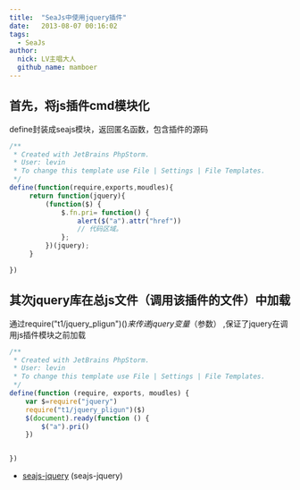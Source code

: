 ```yaml
---
title:  "SeaJs中使用jquery插件"
date:   2013-08-07 00:16:02
tags:
  - SeaJs
author:
  nick: LV主唱大人
  github_name: mamboer
---
```


## 首先，将js插件cmd模块化

define封装成seajs模块，返回匿名函数，包含插件的源码

``` js
/**
 * Created with JetBrains PhpStorm.
 * User: levin
 * To change this template use File | Settings | File Templates.
 */
define(function(require,exports,moudles){
     return function(jquery){
         (function($) {
             $.fn.pri= function() {
                 alert($("a").attr("href"))
                 // 代码区域。
             };
         })(jquery);
     }

})
```

## 其次jquery库在总js文件（调用该插件的文件）中加载

通过require("t1/jquery_pligun")($)来传递jquery变量（$参数） ,保证了jquery在调用js插件模块之前加载

``` js
/**
 * Created with JetBrains PhpStorm.
 * User: levin
 * To change this template use File | Settings | File Templates.
 */
define(function (require, exports, moudles) {
    var $=require("jquery")
    require("t1/jquery_pligun")($)
    $(document).ready(function () {
        $("a").pri()
    })


})
```

* [seajs-jquery](https://github.com/breakfriday/seajs-jquery) (seajs-jquery)
